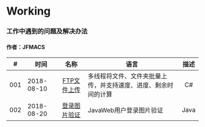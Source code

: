 # Working
### 工作中遇到的问题及解决办法
#### 作者：JFMACS

|#|时间|名称|语言|描述|
|---|------|:-----:|------|:---:|
|001|2018-08-10|[FTP文件上传](/2018-2019/UploadFiles-FTP)|多线程将文件、文件夹批量上传，并支持速度、进度、剩余时间的计算|C#|
|002|2018-08-20|[登录图片验证](/2018-2019/ValidateCode)|JavaWeb用户登录图片验证|Java|
